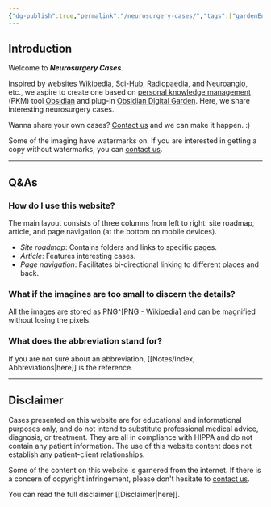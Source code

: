 ```yaml
---
{"dg-publish":true,"permalink":"/neurosurgery-cases/","tags":["gardenEntry"],"created":"2023-05-27T13:58:35.000-07:00","updated":"2023-09-27T14:49:39.618-07:00"}
---
```


## Introduction

Welcome to ***Neurosurgery Cases***.

Inspired by websites [Wikipedia](https://www.wikipedia.org/), [Sci-Hub](https://www.sci-hub.st/), [Radiopaedia](https://radiopaedia.org/), and [Neuroangio](http://neuroangio.org/), etc., we aspire to create one based on [personal knowledge management](https://en.wikipedia.org/wiki/Personal_knowledge_management) (PKM) tool [Obsidian](https://obsidian.md/) and plug-in [Obsidian Digital Garden](https://dg-docs.ole.dev/). Here, we share interesting neurosurgery cases.

Wanna share your own cases? [Contact us](mailto:contact@neurosurgerycases.com) and we can make it happen. :)

Some of the imaging have watermarks on. If you are interested in getting a copy without watermarks, you can [contact us](mailto:contact@neurosurgerycases.com).

---

## Q&As

### **How do I use this website?**

The main layout consists of three columns from left to right: site roadmap, article, and page navigation (at the bottom on mobile devices).

- _Site roadmap_: Contains folders and links to specific pages.
- _Article_: Features interesting cases.
- _Page navigation_: Facilitates bi-directional linking to different places and back.

### **What if the imagines are too small to discern the details?**

All the images are stored as PNG^[[PNG - Wikipedia](https://en.wikipedia.org/wiki/PNG)] and can be magnified without losing the pixels.

### **What does the abbreviation stand for?**

If you are not sure about an abbreviation, [[Notes/Index, Abbreviations\|here]] is the reference.

---

## Disclaimer

Cases presented on this website are for educational and informational purposes only, and do not intend to substitute professional medical advice, diagnosis, or treatment. They are all in compliance with HIPPA and do not contain any patient information. The use of this website content does not establish any patient-client relationships. 

Some of the content on this website is garnered from the internet. If there is a concern of copyright infringement, please don't hesitate to [contact us](mailto:contact@neurosurgerycases.com).

You can read the full disclaimer [[Disclaimer\|here]].
